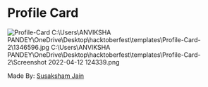 # Profile Card

![Profile-Card](./Screenshot%202022-04-12%20124339.png)
C:\Users\ANVIKSHA PANDEY\OneDrive\Desktop\hacktoberfest\templates\Profile-Card-2\1346596.jpg
C:\Users\ANVIKSHA PANDEY\OneDrive\Desktop\hacktoberfest\templates\Profile-Card-2\Screenshot 2022-04-12 124339.png

Made By: [Susaksham Jain](https://github.com/Susaksham)
